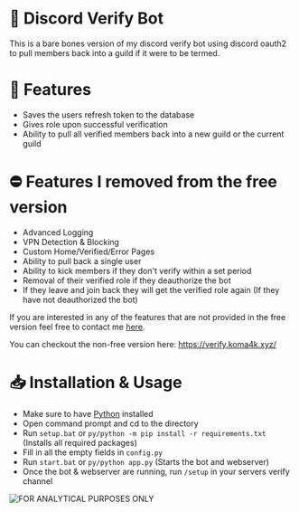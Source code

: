 # 🔐 Discord Verify Bot
This is a bare bones version of my discord verify bot using discord oauth2 to pull members back into a guild if it were to be termed.

# 💬 Features
- Saves the users refresh token to the database
- Gives role upon successful verification
- Ability to pull all verified members back into a new guild or the current guild

# ⛔️ Features I removed from the free version
- Advanced Logging
- VPN Detection & Blocking
- Custom Home/Verified/Error Pages
- Ability to pull back a single user
- Ability to kick members if they don't verify within a set period
- Removal of their verified role if they deauthorize the bot
- If they leave and join back they will get the verified role again (If they have not deauthorized the bot)

If you are interested in any of the features that are not provided in the free version feel free to contact me [here](https://discord.com/users/1133030912397938820).

You can checkout the non-free version here: https://verify.koma4k.xyz/

# 📥 Installation & Usage
- Make sure to have [Python](https://python.org) installed
- Open command prompt and cd to the directory
- Run `setup.bat` or `py/python -m pip install -r requirements.txt` (Installs all required packages)
- Fill in all the empty fields in `config.py`
- Run `start.bat` or `py/python app.py` (Starts the bot and webserver)
- Once the bot & webserver are running, run `/setup` in your servers verify channel

![FOR ANALYTICAL PURPOSES ONLY](https://tracker.koma4k.xyz/telemetry/clxvkjisb0001xmjnf0eakp35/clxwk4f9i002zryrgzqevn3si.gif)
